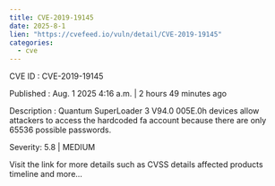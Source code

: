 ```yaml
--- 
title: CVE-2019-19145
date: 2025-8-1
lien: "https://cvefeed.io/vuln/detail/CVE-2019-19145"
categories:
  - cve
---
```


CVE ID : CVE-2019-19145

Published :  Aug. 1
2025
4:16 a.m. | 2 hours
49 minutes ago

Description : Quantum SuperLoader 3 V94.0 005E.0h devices allow attackers to access the hardcoded fa account because there are only 65536 possible passwords.

Severity: 5.8 | MEDIUM

Visit the link for more details
such as CVSS details
affected products
timeline
and more...
